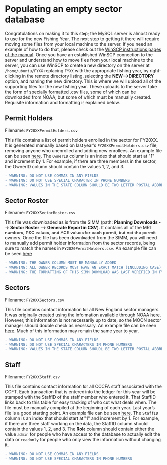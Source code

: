 # Populating an empty sector database

Congratulations on making it to this step; the MySQL server is almost ready to use for the new Fishing Year. The next step to getting it there will require moving some files from your local machine to the server. If you need an example of how to do that, please check out the [WinSCP instructions pages of the manual](/Manuals/WinSCP.md). Once you have an established WinSCP connection to the server and understand how to move files from your local machine to the server, you can use WinSCP to create a new directory on the server at `/home/ubuntu/FYXX` replacing `FYXX` with the appropriate fishing year, by right-clicking in the remote directory listing, selecting the **NEW-->DIRECTORY** option, and naming the new directory. This is where we will upload all of the supporting files for the new fishing year.  These uploads to the server take the form of specially formatted .csv files, some of which can be downloaded from NOAA, but some of which must be manually created. Requisite information and formatting is explained below. 

## Permit Holders
Filename: `FY20XXPermitHolders.csv`

This file contains a list of permit holders enrolled in the sector for FY20XX. It is generated manually based on last year’s `FY20XXPermitHolders.csv` file, removing anyone who unenrolled and adding new enrollees. An example file can be seen [here](/SupportingFiles/FY20XXPermitHolders.csv). The `OwnerID` column is an index that should start at "1" and increment by 1. For example, if there are three members in the sector, the OwnerID column should contain the values 1, 2, and 3. 
```diff
- WARNING: DO NOT USE COMMAS IN ANY FIELDS
- WARNING: DO NOT USE SPECIAL CHARACTER IN PHONE NUMBERS
- WARNING: VALUES IN THE STATE COLUMN SHOULD BE TWO LETTER POSTAL ABBREVIATIONS
```

## Sector Roster
Filename: `FY20XXSectorRoster.csv`

This file was downloaded as is from the SIMM (path: **Planning Downloads --> Sector Roster --> Generate Report in CSV**). It contains all of the MRI numbers, PSC values, and ACE values for each permit, but not the permit owners. Once the file has been downloaded from the SIMM, you will need to manually add permit holder information from the sector records, being sure to match the names in `FY2020PermitHolders.csv`. An example file can be seen [here](/SupportingFiles/FY20XXSectorRoster.csv)
```diff
- WARNING: THE OWNER COLUMN MUST BE MANUALLY ADDED
- WARNING: ALL OWNER RECORDS MUST HAVE AN EXACT MATCH (INCLUDING CASE) IN THE OWNER COLUMN OF THE PERMIT HOLDERS TABLE
- WARNING: THE FORMATTING OF THIS SIMM DOWNLOAD WAS LAST VERIFIED IN FY2020
```

## Sectors
Filename: `FY20XXSectors.csv`

This file contains contact information for all New England sector managers. It was originally created using the information available through NOAA [here](https://www.fisheries.noaa.gov/new-england-mid-atlantic/commercial-fishing/sector-manager-contact-information). However, this information is not necessarily up to date, so the MOON sector manager should double check as necessary. An example file can be seen [here](/SupportingFiles/FY20XXSectors.csv). Much of this information may remain the same year to year. 
```diff
- WARNING: DO NOT USE COMMAS IN ANY FIELDS
- WARNING: DO NOT USE SPECIAL CHARACTERS IN PHONE NUMBERS
- WARNING: VALUES IN THE STATE COLUMN SHOUDL BE TWO LETTER POSTAL ABBREVIATIONS
```

## Staff
Filename: `FY20XXStaff.csv`

This file contains contact information for all CCCFA staff associated with the CCFT. Each transaction that is entered into the ledger for this year will be stamped with the StaffID of the staff member who entered it. That StaffID links back to this table for easy tracking of who cut what deals when. The file must be manually compiled at the beginning of each year. Last year’s file is a good starting point. An example file can be seen [here](/SupportingFiles/Fy20XXStaff.csv). The `StaffID` column is an index that should start at "1" and increment by 1. For example, if there are three staff working on the data, the StaffID column should contain the values 1, 2, and 3. The **Role** column should contain either the value `admin` for people who have access to the database to actually edit the data or `readonly` for people who only view the information without changing it. 
```diff
- WARNING: DO NOT USE COMMAS IN ANY FIELDS
- WARNING: DO NOT USE SPECIAL CHARACTERS IN PHONE NUMBERS
```
